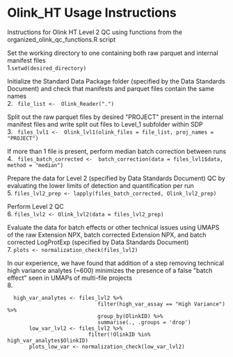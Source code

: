 # Olink_HT Usage Instructions
Instructions for Olink HT Level 2 QC using functions from the organized_olink_qc_functions.R script

Set the working directory to one containing both raw parquet and internal manifest files   
1.``` setwd(desired_directory) ```

Initialize the Standard Data Package folder (specified by the Data Standards Document) and check that manifests and parquet files contain the same names  
2. ```  file_list <-  Olink_Reader(".")   ```

Split out the raw parquet files by desired "PROJECT" present in the internal manifest files and write split out files to Level_1 subfolder within SDP  
3. ```  files_lvl1 <-  Olink_lvl1(olink_files = file_list, proj_names = "PROJECT")   ```

If more than 1 file is present, perform median batch correction between runs 
4.  ```  files_batch_corrected <-  batch_correction(data = files_lvl1$data, method = "median")   ```

Prepare the data for Level 2 (specified by Data Standards Document) QC by evaluating the lower limits of detection and quantification per run  
5.  ``` files_lvl2_prep <- lapply(files_batch_corrected, Olink_lvl2_prep)  ```

Perform Level 2 QC   
6.  ``` files_lvl2 <- Olink_lvl2(data = files_lvl2_prep)  ```

Evaluate the data for batch effects or other technical issues using UMAPS of the raw Extension NPX, batch corrected Extension NPX, and batch corrected LogProtExp (specified by Data Standards Document)  
7.  ``` plots <- normalization_check(files_lvl2)  ```

In our experience, we have found that addition of a step removing technical high variance analytes (~600) minimizes the presence of a false "batch effect" seen in UMAPs of multi-file projects    
8.
 ```
   high_var_analytes <- files_lvl2 %>%
                              filter(high_var_assay == "High Variance") %>%
                              group_by(OlinkID) %>% 
                              summarise(., .groups = 'drop')
        low_var_lvl2 <- files_lvl2 %>%
                           filter(!OlinkID %in% high_var_analytes$OlinkID)
        plots_low_var <- normalization_check(low_var_lvl2)
 ```
